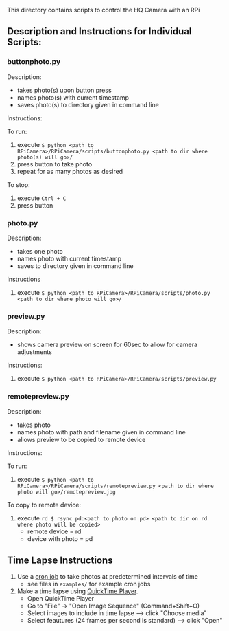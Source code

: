 This directory contains scripts to control the HQ Camera with an RPi

## Description and Instructions for Individual Scripts:

### buttonphoto.py

Description:

- takes photo(s) upon button press
- names photo(s) with current timestamp
- saves photo(s) to directory given in command line

Instructions:

To run:
1. execute `$ python <path to RPiCamera>/RPiCamera/scripts/buttonphoto.py <path to dir where photo(s) will go>/`
2. press button to take photo
3. repeat for as many photos as desired

To stop:
1. execute `Ctrl + C`
2. press button

### photo.py

Description:

- takes one photo
- names photo with current timestamp
- saves to directory given in command line

Instructions

1. execute `$ python <path to RPiCamera>/RPiCamera/scripts/photo.py <path to dir where photo will go>/`

### preview.py

Description:

- shows camera preview on screen for 60sec to allow for camera adjustments

Instructions:

1. execute `$ python <path to RPiCamera>/RPiCamera/scripts/preview.py`

### remotepreview.py

Description:

- takes photo
- names photo with path and filename given in command line
- allows preview to be copied to remote device

Instructions:

To run:
1. execute `$ python <path to RPiCamera>/RPiCamera/scripts/remotepreview.py <path to dir where photo will go>/remotepreview.jpg`

To copy to remote device:
1. execute `rd $ rsync pd:<path to photo on pd> <path to dir on rd where photo will be copied>`
    - remote device = rd
    - device with photo = pd

## Time Lapse Instructions
1. Use a [cron job](https://en.wikipedia.org/wiki/Cron) to take photos at predetermined intervals of time
    - see files in `examples/` for example cron jobs
2. Make a time lapse using [QuickTime Player](https://en.wikipedia.org/wiki/QuickTime).
    - Open QuickTime Player
    - Go to "File" -> "Open Image Sequence" (Command+Shift+O)
    - Select images to include in time lapse --> click "Choose media"
    - Select feautures (24 frames per second is standard) --> click "Open"